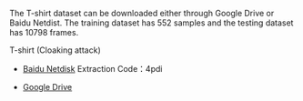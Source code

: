 The T-shirt dataset can be downloaded either through Google Drive or Baidu Netdist. The training dataset has 552 samples and the testing dataset has 10798 frames.

T-shirt (Cloaking attack)

- [Baidu Netdisk](https://pan.baidu.com/share/init?surl=Ndb5WD3eoph0WJvbb-axTw) Extraction Code：4pdi

- [Google Drive](https://drive.google.com/file/d/1oQm2JcUe3SP4xJT8maNx-Spe13Xciegw/view)
